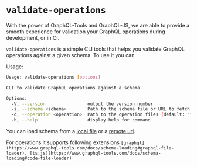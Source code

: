 # `validate-operations`

With the power of GraphQL-Tools and GraphQL-JS, we are able to provide a smooth experience for validation your GraphQL operations during development, or in CI.

`validate-operations` is a simple CLI tools that helps you validate GraphQL operations against a given schema. To use it you can

Usage:

```bash
Usage: validate-operations [options]

CLI to validate GraphQL operations against a schema

Options:
  -V, --version                output the version number
  -s, --schema <schema>        Path to the schema file or URL to fetch the schema from
  -o, --operation <operation>  Path to the operation files (default: "**/*.graphql")
  -h, --help                   display help for command
```

You can load schema from a [local file](https://www.graphql-tools.com/docs/schema-loading#graphql-file-loader) or a [remote url](https://www.graphql-tools.com/docs/schema-loading#url-loader).

For operations it supports following extensions `[graphql](https://www.graphql-tools.com/docs/schema-loading#graphql-file-loader), [ts,js](https://www.graphql-tools.com/docs/schema-loading#code-file-loader)`
